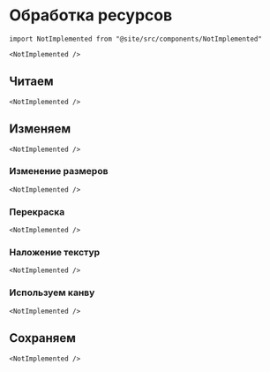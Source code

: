 # Обработка ресурсов

```mdx-code-block
import NotImplemented from "@site/src/components/NotImplemented"

<NotImplemented />
```

## Читаем

```mdx-code-block
<NotImplemented />
```

## Изменяем

```mdx-code-block
<NotImplemented />
```

### Изменение размеров

```mdx-code-block
<NotImplemented />
```

### Перекраска

```mdx-code-block
<NotImplemented />
```

### Наложение текстур

```mdx-code-block
<NotImplemented />
```

### Используем канву

```mdx-code-block
<NotImplemented />
```

## Сохраняем

```mdx-code-block
<NotImplemented />
```
